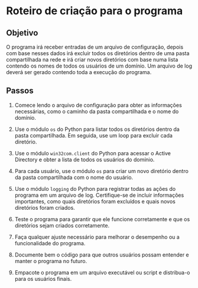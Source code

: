 # Roteiro de criação para o programa

## Objetivo
O programa irá receber entradas de um arquivo de configuração, depois com base nesses dados irá excluir todos os diretórios dentro de uma pasta compartilhada na rede e irá criar novos diretórios com base numa lista contendo os nomes de todos os usuários de um domínio. Um arquivo de log deverá ser gerado contendo toda a execução do programa.

## Passos

1. Comece lendo o arquivo de configuração para obter as informações necessárias, como o caminho da pasta compartilhada e o nome do domínio.

2. Use o módulo `os` do Python para listar todos os diretórios dentro da pasta compartilhada. Em seguida, use um loop para excluir cada diretório.

3. Use o módulo `win32com.client` do Python para acessar o Active Directory e obter a lista de todos os usuários do domínio.

4. Para cada usuário, use o módulo `os` para criar um novo diretório dentro da pasta compartilhada com o nome do usuário.

5. Use o módulo `logging` do Python para registrar todas as ações do programa em um arquivo de log. Certifique-se de incluir informações importantes, como quais diretórios foram excluídos e quais novos diretórios foram criados.

6. Teste o programa para garantir que ele funcione corretamente e que os diretórios sejam criados corretamente.

7. Faça qualquer ajuste necessário para melhorar o desempenho ou a funcionalidade do programa.

8. Documente bem o código para que outros usuários possam entender e manter o programa no futuro.

9. Empacote o programa em um arquivo executável ou script e distribua-o para os usuários finais.
